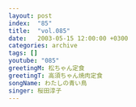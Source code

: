 ```yaml
---
layout: post
index:  "85"
title:  "vol.085"
date:   2003-05-15 12:00:00 +0300
categories: archive
tags: []
youtube: "085"
greetingM: 松ちゃん定食
greetingT: 高須ちゃん焼肉定食
songName: わたしの青い鳥
singer: 桜田淳子
---
```


